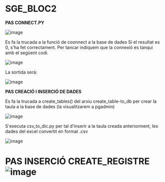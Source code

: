 
# SGE_BLOC2

**PAS CONNECT.PY**

![image](https://github.com/user-attachments/assets/ce5bb635-e452-4551-a354-41dbb9dca0c1)

Es fa la trucada a la funció de coonnect a la base de dades Si el resultat es 0, s'ha fet correctament. Per tancar indiquem que la connexió es tanqui amb el següent codi.

![image](https://github.com/user-attachments/assets/0484b2c3-2554-400c-9959-43cc5484fa2d)

La sortida será:

![image](https://github.com/user-attachments/assets/27509157-36e6-4d50-afbb-5784471a2865)



**PAS CREACIÓ I INSERCIÓ DE DADES**

Es fa la trucada a create_tables() del arxiu create_table-to_db per crear la taula a la base de dades (la visualitzarem a pgadmin)

![image](https://github.com/user-attachments/assets/6d37abf3-2b4c-4b6b-908a-609c9bf05b24)

S'executa csv_to_dic.py per tal d'inserir a la taula creada anteriorment, les dades del excel convertit en format .csv

![image](https://github.com/user-attachments/assets/8cc37e4b-8dd7-4ee4-87e4-7ed7875ffcc2)



**PAS INSERCIÓ CREATE_REGISTRE**
![image](https://github.com/user-attachments/assets/af552cc4-2526-4297-b23e-451ecaeb12b2)
=======

